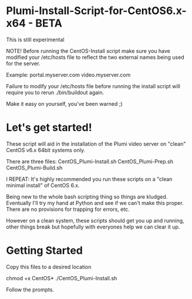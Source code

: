 Plumi-Install-Script-for-CentOS6.x-x64 - BETA
======================================
This is still experimental

NOTE! Before running the CentOS-Install script make sure you have modified your /etc/hosts file to reflect
the two external names being used for the server.

Example:
portal.myserver.com
video.myserver.com

Failure to modify your /etc/hosts file before running the install script will require you to rerun ./bin/buildout again.

Make it easy on yourself, you've been warned ;)

Let's get started!
=================
These script will aid in the installation of the Plumi video server on "clean" CentOS v6.x 64bit systems only.

There are three files:
CentOS_Plumi-Install.sh
CentOS_Plumi-Prep.sh
CentOS_Plumi-Build.sh

I REPEAT: It's highly recommended you run these scripts on a "clean minimal install" 
of CentOS 6.x. 

Being new to the whole bash scripting thing so things are kludged. Eventually I'll try
my hand at Python and see if we can't make this proper.
There are no provisions for trapping for errors, etc.

However on a clean system, these scripts should get you up and running, other things break but
hopefully with everyones help we can clear it up.

Getting Started
===============

Copy this files to a desired location

chmod +x CentOS*
./CentOS_Plumi-Install.sh

Follow the prompts.
